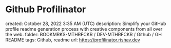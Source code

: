 # Github Profilinator

created: October 28, 2022 3:35 AM (UTC)
description: Simplify your GitHub profile readme generation process with creative components from all over the web.
folder: BOOKMRKS-MTHRFCKR / DEV-MTHRFCKR / Github / GH README
tags: Github, readme
url: https://profilinator.rishav.dev
